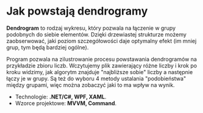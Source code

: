 # Jak powstają dendrogramy

**Dendrogram** to rodzaj wykresu, który pozwala na łączenie w grupy podobnych do siebie elementów. Dzięki drzewiastej strukturze możemy zaobserwować, jaki poziom szczegółowości daje optymalny efekt (im mniej grup, tym będą bardziej ogólne).

Program pozwala na zilustrowanie procesu powstawania dendrogramów na przykładzie zbioru liczb. Wczytujemy plik zawierający różne liczby i krok po kroku widzimy, jak algorytm znajduje "najbliższe sobie" liczby a następnie łączy je w grupy. Są też do wyboru 4 metody ustalania "podobieństwa" między grupami, więc można zobaczyć jaki to ma wpływ na wynik.

* Technologie: **.NET/C#, WPF, XAML**.
* Wzorce projektowe: **MVVM, Command**.
